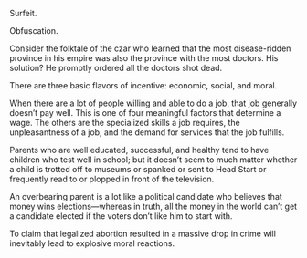

Surfeit.

Obfuscation.

Consider the folktale of the czar who learned that the most disease-ridden province in his empire was also the province with the most doctors. His solution? He promptly ordered all the doctors shot dead.

There are three basic flavors of incentive: economic, social, and moral.

When there are a lot of people willing and able to do a job, that job generally doesn’t pay well. This is one of four meaningful factors that determine a wage. The others are the specialized skills a job requires, the unpleasantness of a job, and the demand for services that the job fulfills.

Parents who are well educated, successful, and healthy tend to have children who test well in school; but it doesn’t seem to much matter whether a child is trotted off to museums or spanked or sent to Head Start or frequently read to or plopped in front of the television.

An overbearing parent is a lot like a political candidate who believes that money wins elections—whereas in truth, all the money in the world can’t get a candidate elected if the voters don’t like him to start with.

To claim that legalized abortion resulted in a massive drop in crime will inevitably lead to explosive moral reactions.


